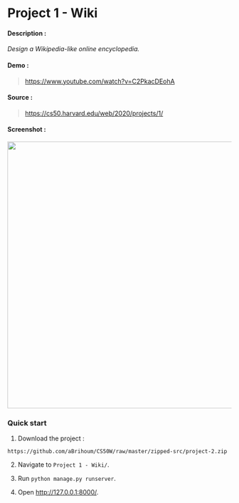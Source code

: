 # Project 1 - Wiki

#### Description :

*Design a Wikipedia-like online encyclopedia.*

#### Demo :

> https://www.youtube.com/watch?v=C2PkacDEohA

#### Source :

> https://cs50.harvard.edu/web/2020/projects/1/

#### Screenshot :

<div align="center">
<a href="https://youtu.be/C2PkacDEohA" target="_blank" rel="noopener noreferrer">
<kbd><img width="600" src="https://i.ibb.co/6JR9J5v/project-1.webp"></kbd>
</a></div>

### Quick start

1. Download the project :

```
https://github.com/aBrihoum/CS50W/raw/master/zipped-src/project-2.zip
```

2. Navigate to `Project 1 - Wiki/`.

3. Run `python manage.py runserver`.

4. Open http://127.0.0.1:8000/.

